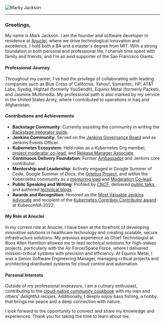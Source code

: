 ![Marky Jackson](https://i.ibb.co/zPzLYSB/IMG-0669.jpg)

---

### Greetings,

My name is Mark Jackson. I am the founder and software developer in residence at [Anuclei](https://anuclei.com), where we drive technological innovation and excellence. I hold both a BA and a master's degree from MIT. With a strong foundation in both personal and professional life, I cherish time spent with family and friends, and I'm an avid supporter of the San Francisco Giants.

#### Professional Journey

Throughout my career, I've had the privilege of collaborating with leading companies such as Blue Cross of California, Yahoo!, Symantec, HP, AT&T Labs, Sysdig, Hightail (formerly YouSendIt), Equinix Metal (formerly Packet), and Jasmine Multimedia. My professional path is also marked by my service in the United States Army, where I contributed to operations in Iraq and Afghanistan.

#### Contributions and Achievements

- **Backstage Community**: Currently assisting the community in writing the [Backstage integrator guide](https://github.com/backstage/backstage/issues/21945).
- **Jenkins Community**: Served on the [Jenkins Governance Board](https://groups.google.com/g/jenkinsci-dev/c/JusGlXCwbx0/m/2yHT3BFcAAAJ) and as Jenkins Events Officer.
- **Kubernetes Ecosystem**: Held roles as a Kubernetes Org member, [project moderator co-lead](https://github.com/kubernetes/community/pull/5783#issuecomment-841935980), and [Release Manager Associate](https://github.com/markyjackson-taulia/sig-release/blob/master/release-managers.md).
- **Continuous Delivery Foundation**: Former [Ambassador](https://cd.foundation/ambassador-program-overview-application/community-ambassador-cohort20/) and Jenkins core contributor.
- **Mentorship and Leadership**: Actively engaged in Google Summer of Code, Google Summer of Docs, the [Ortelius Project](https://ortelius.io), and within the Kubernetes community as a [mentoring lead](https://github.com/kubernetes/community/blob/master/mentoring/OWNERS#L6) and [Moderation Co-lead](https://github.com/kubernetes/community/blob/master/communication/moderators.md).
- **Public Speaking and Writing**: Profiled by [CNCF](https://www.cncf.io/blog/2020/02/18/why-i-contribute-to-the-open-source-community-and-you-should-too/), delivered [public talks](https://www.youtube.com/watch?v=h4hKSXjCqyI), and authored [technical blogs](https://cd.foundation/blog/2020/05/29/mlops-an-introduction/).
- **Awards and Recognition**: Honored as the [Most Valuable Jenkins Advocate](https://www.businesswire.com/news/home/20200924005128/en/DevOps-World-2020-Award-Winners-Announced) and recipient of the [Kubernetes Contribex Contributor award](https://www.kubernetes.dev/community/awards/2022/#contributor-experience) at KubeconNA 2022.

#### My Role at Anuclei

In my current role at Anuclei, I have been at the forefront of developing innovative solutions in healthcare technology and creating scalable, secure infrastructure solutions. My previous experience as Chief Technologist at Booz Allen Hamilton allowed me to lead technical solutions for high-stakes projects, particularly with the Air Force/Space Force, where I delivered mission-critical systems with precision and efficiency. At Equinix Metal, I was a Senior Software Engineering Manager, managing critical projects and architecting distributed systems for cloud control and automation.

#### Personal Interests

Outside of my professional endeavors, I am a culinary enthusiast, contributing to the [cloud-native community cookbook](https://github.com/cncf/cloud-native-community-cookbook) with my own and others' delightful recipes. Additionally, I deeply enjoy bass fishing, a hobby that brings me peace and a deep connection with nature.

I look forward to the opportunity to connect and share my knowledge and experiences. Thank you for taking the time to learn about me.

